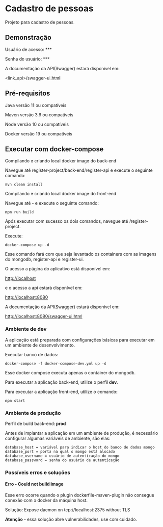 # Cadastro de pessoas

Projeto para cadastro de pessoas.

## Demonstração

<link>

Usuário de acesso: ***

Senha do usuário: ***

A documentação da API(Swagger) estará disponível em:

<link_api>/swagger-ui.html



## Pré-requisitos

Java versão 11 ou compatíveis

Maven versão 3.6 ou compatíveis

Node versão 10 ou compatíveis

Docker versão 19 ou compatíveis

## Executar com docker-compose

Compilando e criando local docker image do back-end

Navegue até register-project/back-end/register-api e execute o seguinte comando:

```
mvn clean install
```

Compilando e criando local docker image do front-end

Navegue até - e execute o seguinte comando:

```
npm run build
```

Após executar com sucesso os dois comandos, navegue até /register-project.

Execute:

```
docker-compose up -d
```

Esse comando fará com que seja levantado os containers com as imagens do mongodb, register-api e register-ui.

O acesso a página do aplicativo está disponível em: 

[http://localhost](http://localhost)

e o acesso a api estará disponível em:

[http://localhost:8080](http://localhost:8080)

A documentação da API(Swagger) estará disponível em:

[http://localhost:8080/swagger-ui.html](http://localhost:8080/swagger-ui.html)

### Ambiente de dev

A aplicação está preparada com configurações básicas para executar em um ambiente de desenvolvimento.

Executar banco de dados:

```
docker-compose -f docker-compose-dev.yml up -d
```

Esse docker compose executa apenas o container do mongodb.

Para executar a aplicação back-end, utilize o perfil **dev**.

Para executar a aplicação front-end, utilize o comando:

```
npm start
```

### Ambiente de produção

Perfil de build back-end: **prod**

Antes de implantar a aplicação em um ambiente de produção, é necessário configurar algumas variáveis de ambiente, são elas:

```
database_host = variável para indicar o host do banco de dados mongo
database_port = porta na qual o mongo está alocado
database_username = usuário de autenticação do mongo
database_password = senha do usuário de autenticação
```

### Possíveis erros e soluções

#### Erro - Could not build image

Esse erro ocorre quando o plugin dockerfile-maven-plugin não consegue conexão com o docker da máquina host.

Solução: Expose daemon on tcp://localhost:2375 without TLS

**Atenção** - essa solução abre vulnerabilidades, use com cuidado.